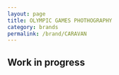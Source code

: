 ```yaml
---
layout: page
title: OLYMPIC GAMES PHOTHOGRAPHY
category: brands
permalink: /brand/CARAVAN
---
```

## Work in progress

